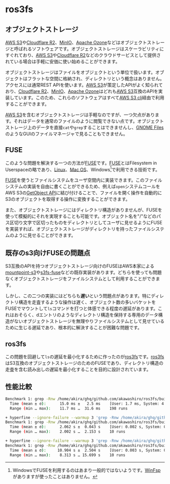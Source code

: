 # ros3fs
## オブジェクトストレージ
[AWS S3](https://aws.amazon.com/s3/)や[Cloudflare R2](https://developers.cloudflare.com/r2/)、[MinIO](https://min.io/)、[Apache Ozone](https://ozone.apache.org/)などはオブジェクトストレージと呼ばれるソフトウェアです。オブジェクトストレージはスケーラビリティにすぐれており、[AWS S3](https://aws.amazon.com/s3/)や[Cloudflare R2](https://developers.cloudflare.com/r2/)などのクラウドサービスとして提供されている場合は手軽に安価に使い始めることができます。

オブジェクトストレージはファイルをオブジェクトという単位で扱います。オブジェクトはフラットな空間に格納され、ディレクトリという概念はありません。アクセスには通常REST APIを使います。[AWS S3](https://aws.amazon.com/s3/)が策定したAPIがよく知られており、[Cloudflare R2](https://developers.cloudflare.com/r2/)、[MinIO](https://min.io/)、[Apache Ozone](https://ozone.apache.org/)はどれも[AWS S3](https://aws.amazon.com/s3/)互換のAPIを実装しています。このため、これらのソフトウェアはすべて[AWS S3 cli](https://docs.aws.amazon.com/cli/latest/reference/s3/)経由で利用することができます。

[AWS S3](https://aws.amazon.com/s3/)を含むオブジェクトストレージは手軽なのですが、一つ欠点があります。それはデータを通常のファイルのように閲覧できない点です。オブジェクトストレージ上のデータを直接`cat`や`grep`することはできませんし、[GNOME Files](https://gitlab.gnome.org/GNOME/nautilus)のようなGUIのファイルマネージャで見ることもできません。

## FUSE
このような問題を解決する一つの方法が[FUSE](https://www.kernel.org/doc/html/next/filesystems/fuse.html)です。[FUSE](https://www.kernel.org/doc/html/next/filesystems/fuse.html)とはFilesystem in Userspaceの略であり、[Linux](https://github.com/libfuse/libfuse)、[Mac OS](https://osxfuse.github.io/)、Windows[^1]で利用できる技術です。

[FUSE](https://www.kernel.org/doc/html/next/filesystems/fuse.html)を使うとファイルシステムをユーザ空間内に実装できます。このファイルシステムの実装を自由に書くことができるため、例えば`open`システムコールをAWS S3の[GetObject API](https://docs.aws.amazon.com/AmazonS3/latest/API/API_GetObject.html)に結び付けることで、ファイルを開く操作を自動的にS3のオブジェクトを取得する操作に変換することができます。

また、オブジェクトストレージにはディレクトリ構造がありませんが、FUSEを使って模擬的にそれを実現することも可能です。オブジェクト名を"/"などのパス区切り文字で区切ったものをディレクトリとしてユーザに見せるようにFUSEを実装すれば、オブジェクトストレージがディレクトリを持ったファイルシステムのように見せることができます。

## 既存のs3向けFUSEの問題点
S3互換のAPIを持つオブジェクトストレージ向けのFUSEはAWS本家による[mountpoint-s3](https://github.com/awslabs/mountpoint-s3)や[s3fs-fuse](https://github.com/s3fs-fuse/s3fs-fuse)などの既存実装があります。どちらを使っても問題なくオブジェクトストレージをファイルシステムとして利用することができます。

しかし、この二つの実装にはどちらも**遅い**という問題点があります。特にディレクトリ構造を走査するような操作は遅く、オブジェクト数の多いバケットをFUSEでマウントして`ls`コマンドを打つと体感できる程度の遅延があります。これはおそらく、dエントリのようなディレクトリ構造を保持する専用のデータ構造がないオブジェクトストレージを無理やりファイルシステムとして見せているために生じる遅延であり、根本的に解決することが困難な問題です。

## ros3fs
この問題を回避して`ls`の遅延を最小化するために作ったのが[ros3fs](https://github.com/akawashiro/ros3fs)です。[ros3fs](https://github.com/akawashiro/ros3fs)はS3互換のオブジェクトストレージのためのFUSEであり、ディレクトリ構造の走査を含む読み出しの遅延を最小化することを目的に設計されています。 

## 性能比較

```bash
Benchmark 1: grep -Rnw /home/akira/ghq/github.com/akawashiro/ros3fs/build_compare_with_mountpoint-s3/ros3fs_mountpoint -e '123'
  Time (mean ± σ):      15.0 ms ±   2.5 ms    [User: 1.7 ms, System: 4.4 ms]
  Range (min … max):    11.7 ms …  31.6 ms    198 runs

+ hyperfine --ignore-failure --warmup 3 'grep -Rnw /home/akira/ghq/github.com/akawashiro/ros3fs/build_compare_with_mountpoint-s3/s3fs-fuse_mountpoint -e '\''123'\'''
Benchmark 1: grep -Rnw /home/akira/ghq/github.com/akawashiro/ros3fs/build_compare_with_mountpoint-s3/s3fs-fuse_mountpoint -e '123'
  Time (mean ± σ):      2.062 s ±  0.043 s    [User: 0.002 s, System: 0.023 s]
  Range (min … max):    2.002 s …  2.153 s    10 runs

+ hyperfine --ignore-failure --warmup 3 'grep -Rnw /home/akira/ghq/github.com/akawashiro/ros3fs/build_compare_with_mountpoint-s3/mountpoint-s3_mountpoint -e '\''123'\'''
Benchmark 1: grep -Rnw /home/akira/ghq/github.com/akawashiro/ros3fs/build_compare_with_mountpoint-s3/mountpoint-s3_mountpoint -e '123'
  Time (mean ± σ):     10.904 s ±  2.504 s    [User: 0.003 s, System: 0.028 s]
  Range (min … max):    8.313 s … 15.699 s    10 runs
```

[^1]: WindowsでFUSEを利用するのはあまり一般的ではないようです。[WinFsp](https://github.com/winfsp/winfsp)がありますが使ったことはありません。